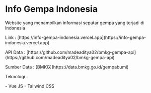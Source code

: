 # Info Gempa Indonesia

<p>Website yang menampilkan informasi seputar gempa yang terjadi di Indonesia</p>
<p>Link : [https://info-gempa-indonesia.vercel.app](https://info-gempa-indonesia.vercel.app)</p>
<p>API Data : [https://github.com/madeaditya02/bmkg-gempa-api](https://github.com/madeaditya02/bmkg-gempa-api)</p>
<p>Sumber Data : [BMKG](https://data.bmkg.go.id/gempabumi)</p>
<p>Teknologi :</p>
- Vue JS
- Tailwind CSS